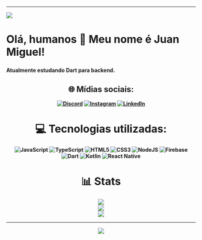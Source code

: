 
---
[![](https://visitcount.itsvg.in/api?id=juaan-dev&icon=0&color=0)](https://visitcount.itsvg.in)
<h1 align="left">Olá, humanos 👋 Meu nome é Juan Miguel!</h1>

###

<h4> 
  Atualmente estudando Dart para backend.
<h4>
<div align="center">

## 🌐 Mídias sociais:
[![Discord](https://img.shields.io/badge/Discord-%237289DA.svg?logo=discord&logoColor=white)](htttps://discord.gg/Miguelzzz#8616) [![Instagram](https://img.shields.io/badge/Instagram-%23E4405F.svg?logo=Instagram&logoColor=white)](https://instagram.com/juaanm_) [![LinkedIn](https://img.shields.io/badge/LinkedIn-%230077B5.svg?logo=linkedin&logoColor=white)](https://linkedin.com/in/juan-oliveira-1b44811b5) 

# 💻 Tecnologias utilizadas:
![JavaScript](https://img.shields.io/badge/javascript-%23323330.svg?style=for-the-badge&logo=javascript&logoColor=%23F7DF1E) ![TypeScript](https://img.shields.io/badge/typescript-%23007ACC.svg?style=for-the-badge&logo=typescript&logoColor=white) ![HTML5](https://img.shields.io/badge/html5-%23E34F26.svg?style=for-the-badge&logo=html5&logoColor=white) ![CSS3](https://img.shields.io/badge/css3-%231572B6.svg?style=for-the-badge&logo=css3&logoColor=white) ![NodeJS](https://img.shields.io/badge/node.js-6DA55F?style=for-the-badge&logo=node.js&logoColor=white) ![Firebase](https://img.shields.io/badge/firebase-%23039BE5.svg?style=for-the-badge&logo=firebase) ![Dart](https://img.shields.io/badge/dart-%230175C2.svg?style=for-the-badge&logo=dart&logoColor=white) ![Kotlin](https://img.shields.io/badge/kotlin-%230095D5.svg?style=for-the-badge&logo=kotlin&logoColor=white) ![React Native](https://img.shields.io/badge/react_native-%2320232a.svg?style=for-the-badge&logo=react&logoColor=%2361DAFB)

# 📊 Stats
![](https://github-readme-stats.vercel.app/api?username=juaan-dev&theme=tokyonight&hide_border=true&include_all_commits=true&count_private=false)<br/>
![](https://github-readme-streak-stats.herokuapp.com/?user=juaan-dev&theme=tokyonight&hide_border=true)<br/>
![](https://github-readme-stats.vercel.app/api/top-langs/?username=juaan-dev&theme=tokyonight&hide_border=true&include_all_commits=true&count_private=false&layout=compact)

---
[![](https://visitcount.itsvg.in/api?id=juaan-dev&icon=0&color=0)](https://visitcount.itsvg.in)
  </div>
